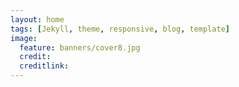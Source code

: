 ```yaml
---
layout: home
tags: [Jekyll, theme, responsive, blog, template]
image:
  feature: banners/cover8.jpg
  credit: 
  creditlink: 
---
```

